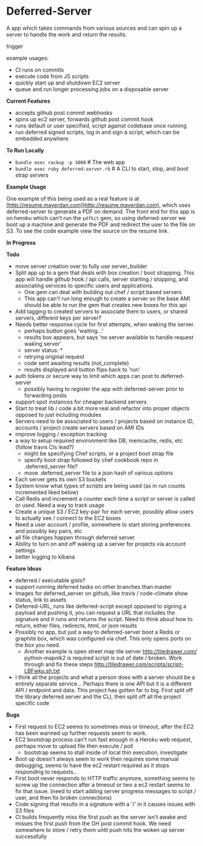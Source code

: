Deferred-Server
===

A app which takes commands from various sources and can spin up a server to handle the work and return the results.

trigger

example usages:

  * CI runs on commits
  * execute code from JS scripts
  * quickly start up and shutdown EC2 server
  * queue and run longer processing jobs on a disposable server

__Current Features__

  * accepts github post commit webhooks
  * spins up ec2 server, forwards github post commit hook
  * runs default or user specified, script against codebase once running
  * run deferred signed scripts, log in and sign a script, which can be embedded anywhere

__To Run Locally__

  * `bundle exec rackup -p 3000` # The web app
  * `bundle exec ruby deferred-server.rb` # A CLI to start, stop, and boot strap servers

__Example Usage__

  One example of this being used as a real feature is at [http://resume.mayerdan.com](http://resume.mayerdan.com), which uses deferred-server to generate a PDF on demand. The front end for this app is on heroku which can't run the `pdfkit` gem, so using deferred-server we boot up a machine and generate the PDF and redirect the user to the file on S3. To see the code example view the source on the resume link.

__In Progress__



__Todo__

  * move server creation over to fully use server_builder
  * Split app up to a gem that deals with box creation / boot strapping. This app will handle github hook / api calls, server starting / stopping, and associating services to specific users and applications.
    * One gem can deal with building out chef / script based servers
    * This app can't run long enough to create a server so the base AMI should be able to run the gem that creates new boxes for this api
  * Add tagging to created servers to associate them to users, or shared servers, different keys per server?
  * Needs better response cycle for first attempts, when waking the server.
     * perhaps button goes 'waiting…'
     * results box appears, but says 'no server available to handle request waking server'
     * server status: *
     * retrying original request
     * code sent awaiting results (not_complete)
     * results displayed and button flips back to 'run'
  * auth tokens or secure way to limit which apps can post to deferred-server
    * possibly having to register the app with deferred-server prior to forwarding posts
  * support spot instances for cheaper backend servers
  * Start to treat lib / code a bit more real and refactor into proper objects opposed to just including modules
  * Servers need to be associated to users / projects based on instance ID, accounts / project create servers based on AMI IDs
  * improve logging / exception tracking
  * a way to setup required environment like DB, memcache, redis, etc (follow travis CIs lead?)
    * might be specifying Chef scripts, or a project boot strap file
    * specify boot strap followed by chef cookbook repo in .deferred_server file?
    * move .deferred_server file to a json hash of various options
  * Each server gets its own S3 buckets
  * System know what types of scripts are being used (as in run counts incremented liked below)
  * Call Redis and increment a counter each time a script or server is called or used. Need a way to track usage
  * Create a unique S3 / EC2 key-pair for each server, possibly allow users to actually see / connect to the EC2 boxes
  * Need a user account / profile, somewhere to start storing preferences and possibly key pairs, etc
  * all file changes happen through deferred server
  * Ability to turn on and off waking up a server for projects via account settings
  * better logging to kibana

__Feature Ideas__

  * deferred / executable gists?
  * support running deferred tasks on other branches than master
  * Images for deferred_server on github, like travis / code-climate show status, link to assets
  * Deferred-URL, runs like deferred-script except opposed to signing a payload and pushing it, you can request a URL that includes the signature and it runs and returns the script. Need to think about how to return, either files, redirects, html, or json results
  * Possibly no app, but just a way to deferred-server boot a Redis or graphite box, which was configured via chef. This only opens ports on the box you need. 
      * Another example is open street map tile server http://tiledrawer.com/ python-mapnik2 is required script is out of date / broken. Work through and fix these steps http://tiledrawer.com/scripts/script-LBFwku.sh.txt 
  * I think all the projects and what a person does with a server should be a entirely separate service… Perhaps there is one API but it is a different API / endpoint and data. This project has gotten far to big. First split off the library deferred server and the CLI, then split off all the project specific code

__Bugs__

  * First request to EC2 seems to sometimes miss or timeout, after the EC2 has been warmed up further requests seem to work.
  * EC2 bootstrap process can't run fast enough in a Heroku web request, perhaps move to upload file then execute / poll
    * bootstrap seems to stall inside of local thin execution, investigate
  * Boot up doesn't always seem to work then requires some manual debugging, seems to have the ec2 restart required as it stops responding to requests…
  * First boot never responds to HTTP traffic anymore, something seems to screw up the connection after a timeout or two a ec2 restart seems to fix that issue. (need to start adding server progress messages to script / user, and then fix broken connections)
  * Code signing that results in a signature with a '/' in it causes issues with S3 files
  * CI builds frequently miss the first push as the server isn't awake and misses the first push from the GH post commit hook. We need somewhere to store / retry them until push hits the woken up server successfully
  


